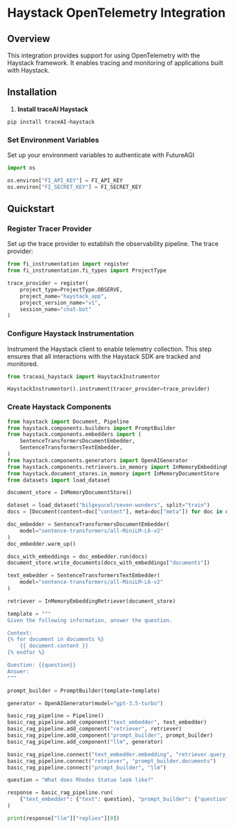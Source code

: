 # Haystack OpenTelemetry Integration

## Overview
This integration provides support for using OpenTelemetry with the Haystack framework. It enables tracing and monitoring of applications built with Haystack.

## Installation

1. **Install traceAI Haystack**

```bash
pip install traceAI-haystack
```

### Set Environment Variables
Set up your environment variables to authenticate with FutureAGI

```python
import os

os.environ["FI_API_KEY"] = FI_API_KEY
os.environ["FI_SECRET_KEY"] = FI_SECRET_KEY
```

## Quickstart

### Register Tracer Provider
Set up the trace provider to establish the observability pipeline. The trace provider:

```python
from fi_instrumentation import register
from fi_instrumentation.fi_types import ProjectType

trace_provider = register(
    project_type=ProjectType.OBSERVE,
    project_name="haystack_app",
    project_version_name="v1",
    session_name="chat-bot"
)
```

### Configure Haystack Instrumentation
Instrument the Haystack client to enable telemetry collection. This step ensures that all interactions with the Haystack SDK are tracked and monitored.

```python
from traceai_haystack import HaystackInstrumentor

HaystackInstrumentor().instrument(tracer_provider=trace_provider)
```

### Create Haystack Components

```python
from haystack import Document, Pipeline
from haystack.components.builders import PromptBuilder
from haystack.components.embedders import (
    SentenceTransformersDocumentEmbedder,
    SentenceTransformersTextEmbedder,
)
from haystack.components.generators import OpenAIGenerator
from haystack.components.retrievers.in_memory import InMemoryEmbeddingRetriever
from haystack.document_stores.in_memory import InMemoryDocumentStore
from datasets import load_dataset

document_store = InMemoryDocumentStore()

dataset = load_dataset("bilgeyucel/seven-wonders", split="train")
docs = [Document(content=doc["content"], meta=doc["meta"]) for doc in dataset]

doc_embedder = SentenceTransformersDocumentEmbedder(
    model="sentence-transformers/all-MiniLM-L6-v2"
)
doc_embedder.warm_up()

docs_with_embeddings = doc_embedder.run(docs)
document_store.write_documents(docs_with_embeddings["documents"])

text_embedder = SentenceTransformersTextEmbedder(
    model="sentence-transformers/all-MiniLM-L6-v2"
)

retriever = InMemoryEmbeddingRetriever(document_store)

template = """
Given the following information, answer the question.

Context:
{% for document in documents %}
    {{ document.content }}
{% endfor %}

Question: {{question}}
Answer:
"""

prompt_builder = PromptBuilder(template=template)

generator = OpenAIGenerator(model="gpt-3.5-turbo")

basic_rag_pipeline = Pipeline()
basic_rag_pipeline.add_component("text_embedder", text_embedder)
basic_rag_pipeline.add_component("retriever", retriever)
basic_rag_pipeline.add_component("prompt_builder", prompt_builder)
basic_rag_pipeline.add_component("llm", generator)

basic_rag_pipeline.connect("text_embedder.embedding", "retriever.query_embedding")
basic_rag_pipeline.connect("retriever", "prompt_builder.documents")
basic_rag_pipeline.connect("prompt_builder", "llm")

question = "What does Rhodes Statue look like?"

response = basic_rag_pipeline.run(
    {"text_embedder": {"text": question}, "prompt_builder": {"question": question}}
)

print(response["llm"]["replies"][0])
```

